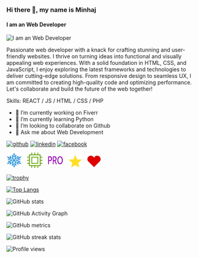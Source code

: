 ### Hi there 👋, my name is Minhaj
#### I am an Web Developer
![I am an Web Developer](https://scontent.fdac147-1.fna.fbcdn.net/v/t1.6435-9/78646307_1375756735926130_8648542620504555520_n.jpg?_nc_cat=107&ccb=1-7&_nc_sid=e3f864&_nc_eui2=AeErB0yuYz9dfl3ucEV8pPv-s880Gfqnd9OzzzQZ-qd3048uiNT-2D-F9h2EwpIdt_IMhG9CHQ-YFr9Ye8sV6viJ&_nc_ohc=jVanh7-njvEAX_AMji1&_nc_ht=scontent.fdac147-1.fna&oh=00_AfAuGJEFwTY5ukQ_MlhGEBZ9xISI3kKZkPKOFz0U7WVwTw&oe=64C6C432)

Passionate web developer with a knack for crafting stunning and user-friendly websites. I thrive on turning ideas into functional and visually appealing web experiences. With a solid foundation in HTML, CSS, and JavaScript, I enjoy exploring the latest frameworks and technologies to deliver cutting-edge solutions. From responsive design to seamless UX, I am committed to creating high-quality code and optimizing performance. Let's collaborate and build the future of the web together!

Skills: REACT / JS / HTML / CSS / PHP

- 🔭 I’m currently working on Fiverr 
- 🌱 I’m currently learning Python 
- 👯 I’m looking to collaborate on Github 
- 💬 Ask me about Web Development 


[<img src='https://cdn.jsdelivr.net/npm/simple-icons@3.0.1/icons/github.svg' alt='github' height='40'>](https://github.com/MinhajSiam)  [<img src='https://cdn.jsdelivr.net/npm/simple-icons@3.0.1/icons/linkedin.svg' alt='linkedin' height='40'>](https://www.linkedin.com/in/minhajur-rahman-siam/)  [<img src='https://cdn.jsdelivr.net/npm/simple-icons@3.0.1/icons/facebook.svg' alt='facebook' height='40'>](https://www.facebook.com/minhaj.siam.7)  

<a href='https://archiveprogram.github.com/'><img src='https://raw.githubusercontent.com/acervenky/animated-github-badges/master/assets/acbadge.gif' width='40' height='40'></a> <a href='https://docs.github.com/en/developers'><img src='https://raw.githubusercontent.com/acervenky/animated-github-badges/master/assets/devbadge.gif' width='40' height='40'></a> <a href='https://github.com/pricing'><img src='https://raw.githubusercontent.com/acervenky/animated-github-badges/master/assets/pro.gif' width='40' height='40'></a> <a href='https://stars.github.com/'><img src='https://raw.githubusercontent.com/acervenky/animated-github-badges/master/assets/starbadge.gif' width='35' height='35'></a> <a href='https://docs.github.com/en/github/supporting-the-open-source-community-with-github-sponsors'><img src='https://raw.githubusercontent.com/acervenky/animated-github-badges/master/assets/sponsorbadge.gif' width='35' height='35'></a> 

[![trophy](https://github-profile-trophy.vercel.app/?username=MinhajSiam)](https://github.com/ryo-ma/github-profile-trophy)

[![Top Langs](https://github-readme-stats.vercel.app/api/top-langs/?username=MinhajSiam)](https://github.com/anuraghazra/github-readme-stats)

![GitHub stats](https://github-readme-stats.vercel.app/api?username=MinhajSiam&show_icons=true&count_private=true)  

![GitHub Activity Graph](https://activity-graph.herokuapp.com/graph?username=MinhajSiam)  

![GitHub metrics](https://metrics.lecoq.io/MinhajSiam)  

![GitHub streak stats](https://streak-stats.demolab.com/?user=MinhajSiam)  

![Profile views](https://gpvc.arturio.dev/MinhajSiam)  
